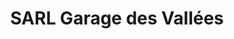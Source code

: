 ---
title: "SARL Garage des Vallées"
url: /ballan-mire/sarl-garage-des-vallees/
shop: réparation de voitures
---